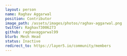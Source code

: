 ```yaml
---
layout: person
name: Raghav Aggarwal
position: Contributor
image_path: /assets/images/photos/raghav-aggarwal.png
twitter: Raghav73006273
github: raghavaggarwal99
blurb: Mesh Head
status: Inactive
redirect_to: https://layer5.io/community/members
---
```

